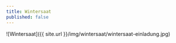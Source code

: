 ```yaml
---
title: Wintersaat
published: false
---
```

![Wintersaat]({{ site.url }}/img/wintersaat/wintersaat-einladung.jpg)
